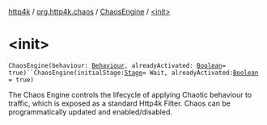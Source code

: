 [http4k](../../index.md) / [org.http4k.chaos](../index.md) / [ChaosEngine](index.md) / [&lt;init&gt;](./-init-.md)

# &lt;init&gt;

`ChaosEngine(behaviour: `[`Behaviour`](../-behaviour.md)`, alreadyActivated: `[`Boolean`](https://kotlinlang.org/api/latest/jvm/stdlib/kotlin/-boolean/index.html)` = true)``ChaosEngine(initialStage: `[`Stage`](../-stage.md)` = Wait, alreadyActivated: `[`Boolean`](https://kotlinlang.org/api/latest/jvm/stdlib/kotlin/-boolean/index.html)` = true)`

The Chaos Engine controls the lifecycle of applying Chaotic behaviour to traffic, which is exposed as a
standard Http4k Filter. Chaos can be programmatically updated and enabled/disabled.

